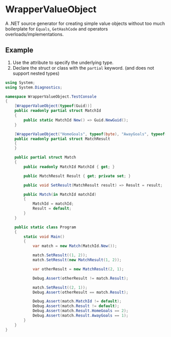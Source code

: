 # WrapperValueObject

A .NET source generator for creating simple value objects without too much boilerplate for `Equals`, `GetHashCode` and operators overloads/implementations.

## Example

1. Use the attribute to specify the underlying type.
2. Declare the struct or class with the `partial` keyword. (and does not support nested types)

```csharp
using System;
using System.Diagnostics;

namespace WrapperValueObject.TestConsole
{
    [WrapperValueObject(typeof(Guid))]
    public readonly partial struct MatchId
    {
        public static MatchId New() => Guid.NewGuid();
    }

    [WrapperValueObject("HomeGoals", typeof(byte), "AwayGoals", typeof(byte))]
    public readonly partial struct MatchResult
    {
    }

    public partial struct Match
    {
        public readonly MatchId MatchId { get; }

        public MatchResult Result { get; private set; }

        public void SetResult(MatchResult result) => Result = result;

        public Match(in MatchId matchId)
        {
            MatchId = matchId;
            Result = default;
        }
    }

    public static class Program
    {
        static void Main()
        {
            var match = new Match(MatchId.New());

            match.SetResult((1, 2));
            match.SetResult(new MatchResult(1, 2));

            var otherResult = new MatchResult(2, 1);

            Debug.Assert(otherResult != match.Result);

            match.SetResult((2, 1));
            Debug.Assert(otherResult == match.Result);

            Debug.Assert(match.MatchId != default);
            Debug.Assert(match.Result != default);
            Debug.Assert(match.Result.HomeGoals == 2);
            Debug.Assert(match.Result.AwayGoals == 1);
        }
    }
}
```
